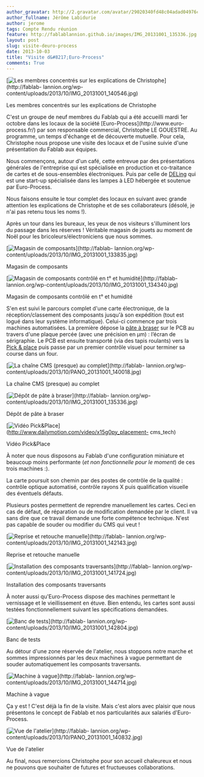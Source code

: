 ```yaml
---
author_gravatar: http://2.gravatar.com/avatar/29020340fd48c04adad04976cb909b4f?s=96&d=mm&r=g
author_fullname: Jérôme Labidurie
author: jerome
tags: Compte Rendu réunion
feature: http://fablablannion.github.io/images/IMG_20131001_135336.jpg
layout: post
slug: visite-deuro-process
date: 2013-10-03
title: "Visite d&#8217;Euro-Process"
comments: True
---
```

[![Les membres concentrés sur les explications de
Christophe](http://fablablannion.github.io/images/IMG_20131001_140546-150x150.jpg)](http://fablab-
lannion.org/wp-content/uploads/2013/10/IMG_20131001_140546.jpg)

Les membres concentrés sur les explications de Christophe

C'est un groupe de neuf membres du Fablab qui a été accueilli mardi 1er
octobre dans les locaux de la société [Euro-Process](http://www.euro-
process.fr/) par son responsable commercial, Christophe LE GOUESTRE. Au
programme, un temps d'échange et de découverte mutuelle. Pour cela, Christophe
nous propose une visite des locaux et de l'usine suivie d'une présentation du
Fablab aux équipes.

Nous commençons, autour d'un café, cette entrevue par des présentations
générales de l'entreprise qui est spécialisée en production et co-traitance de
cartes et de sous-ensembles électroniques. Puis par celle de
[DELing](http://www.del-ingenierie.fr/) qui est une start-up spécialisée dans
les lampes à LED hébergée et soutenue par Euro-Process.

Nous faisons ensuite le tour complet des locaux en suivant avec grande
attention les explications de Christophe et de ses collaborateurs (désolé, je
n'ai pas retenu tous les noms !).

Après un tour dans les bureaux, les yeux de nos visiteurs s'illuminent lors du
passage dans les réserves ! Véritable magasin de jouets au moment de Noël pour
les bricoleurs/électroniciens que nous sommes.

[![Magasin de
composants](http://fablablannion.github.io/images/IMG_20131001_133835-150x150.jpg)](http://fablab-
lannion.org/wp-content/uploads/2013/10/IMG_20131001_133835.jpg)

Magasin de composants

[![Magasin de composants contrôlé en t° et
humidité](http://fablablannion.github.io/images/IMG_20131001_134340-150x150.jpg)](http://fablab-
lannion.org/wp-content/uploads/2013/10/IMG_20131001_134340.jpg)

Magasin de composants contrôlé en t° et humidité

S'en est suivi le parcours complet d'une carte électronique, de la
réception/classement des composants jusqu'à son expédition (tout est logué
dans leur système informatique). Celui-ci commence par trois machines
automatisées. La première dépose la [pâte à
braser](http://fr.wikipedia.org/wiki/Cr%C3%A8me_%C3%A0_braser) sur le PCB au
travers d'une plaque percée (avec une précision en µm) : l’écran de
sérigraphie. Le PCB est ensuite transporté (via des tapis roulants) vers la
[Pick &amp; place](http://en.wikipedia.org/wiki/SMT_placement_equipment) puis
passe par un premier contrôle visuel pour terminer sa course dans un four.

[![La chaîne CMS \(presque\) au
complet](http://fablablannion.github.io/images/PANO_20131001_140018-150x150.jpg)](http://fablab-
lannion.org/wp-content/uploads/2013/10/PANO_20131001_140018.jpg)

La chaîne CMS (presque) au complet

[![Dépôt de pâte à
braser](http://fablablannion.github.io/images/IMG_20131001_135336-150x150.jpg)](http://fablab-
lannion.org/wp-content/uploads/2013/10/IMG_20131001_135336.jpg)

Dépôt de pâte à braser

[![Vidéo
Pick&Place](http://fablablannion.github.io/images/pickplace-150x150.jpeg)](http://www.dailymotion.com/video/x15g0py_placement-
cms_tech)

Vidéo Pick&amp;Place

À noter que nous disposons au Fablab d'une configuration miniature et beaucoup
moins performante (_et non fonctionnelle pour le moment_) de ces trois
machines :).

La carte poursuit son chemin par des postes de contrôle de la qualité :
contrôle optique automatisé, contrôle rayons X puis qualification visuelle des
éventuels défauts.

Plusieurs postes permettent de reprendre manuellement les cartes. Ceci en cas
de défaut, de réparation ou de modification demandée par le client. Il va sans
dire que ce travail demande une forte compétence technique. N'est pas capable
de souder ou modifier du CMS qui veut !

[![Reprise et retouche
manuelle](http://fablablannion.github.io/images/IMG_20131001_142143-150x150.jpg)](http://fablab-
lannion.org/wp-content/uploads/2013/10/IMG_20131001_142143.jpg)

Reprise et retouche manuelle

[![Installation des composants
traversants](http://fablablannion.github.io/images/IMG_20131001_141724-150x150.jpg)](http://fablab-
lannion.org/wp-content/uploads/2013/10/IMG_20131001_141724.jpg)

Installation des composants traversants

À noter aussi qu'Euro-Process dispose des machines permettant le vernissage et
le vieillissement en étuve. Bien entendu, les cartes sont aussi testées
fonctionnellement suivant les spécifications demandées.

[![Banc de
tests](http://fablablannion.github.io/images/IMG_20131001_142804-150x150.jpg)](http://fablab-
lannion.org/wp-content/uploads/2013/10/IMG_20131001_142804.jpg)

Banc de tests

Au détour d'une zone réservée de l'atelier, nous stoppons notre marche et
sommes impressionnés par les deux machines à vague permettant de souder
automatiquement les composants traversants.

[![Machine à
vague](http://fablablannion.github.io/images/IMG_20131001_144714-150x150.jpg)](http://fablab-
lannion.org/wp-content/uploads/2013/10/IMG_20131001_144714.jpg)

Machine à vague

Ça y est ! C'est déjà la fin de la visite. Mais c'est alors avec plaisir que
nous présentons le concept de Fablab et nos particularités aux salariés
d'Euro-Process.

[![Vue de
l'atelier](http://fablablannion.github.io/images/PANO_20131001_140832-300x64.jpg)](http://fablab-
lannion.org/wp-content/uploads/2013/10/PANO_20131001_140832.jpg)

Vue de l'atelier

Au final, nous remercions Christophe pour son accueil chaleureux et nous ne
pouvons que souhaiter de futures et fructueuses collaborations.


